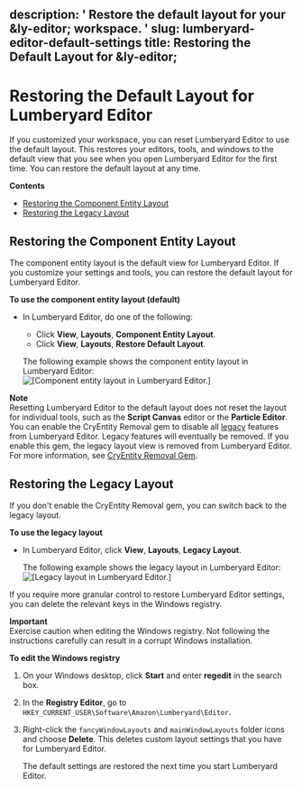 description: ' Restore the default layout for your &ly-editor; workspace. '
slug: lumberyard-editor-default-settings
title: Restoring the Default Layout for &ly-editor;
---
# Restoring the Default Layout for Lumberyard Editor<a name="lumberyard-editor-default-settings"></a>

If you customized your workspace, you can reset Lumberyard Editor to use the default layout\. This restores your editors, tools, and windows to the default view that you see when you open Lumberyard Editor for the first time\. You can restore the default layout at any time\. 

**Contents**
+ [Restoring the Component Entity Layout](#lumberyard-editor-restore-default-layout)
+ [Restoring the Legacy Layout](#lumberyard-editor-restore-legacy-layout)

## Restoring the Component Entity Layout<a name="lumberyard-editor-restore-default-layout"></a>

The component entity layout is the default view for Lumberyard Editor\. If you customize your settings and tools, you can restore the default layout for Lumberyard Editor\.

**To use the component entity layout \(default\)**
+ In Lumberyard Editor, do one of the following:
  + Click **View**, **Layouts**, **Component Entity Layout**\.
  + Click **View**, **Layouts**, **Restore Default Layout**\.

  The following example shows the component entity layout in Lumberyard Editor:  
![\[Component entity layout in Lumberyard Editor.\]](/images/userguide/lumberyard-editor-component-entity-layout.png)

**Note**  
Resetting Lumberyard Editor to the default layout does not reset the layout for individual tools, such as the **Script Canvas** editor or the **Particle Editor**\.
You can enable the CryEntity Removal gem to disable all [legacy](https://docs.aws.amazon.com/lumberyard/latest/userguide/ly-glos-chap.html#legacy) features from Lumberyard Editor\. Legacy features will eventually be removed\. If you enable this gem, the legacy layout view is removed from Lumberyard Editor\. For more information, see [CryEntity Removal Gem](gems-system-cryentity-removal-gem.md)\.

## Restoring the Legacy Layout<a name="lumberyard-editor-restore-legacy-layout"></a>

If you don't enable the CryEntity Removal gem, you can switch back to the legacy layout\. 

**To use the legacy layout**
+ In Lumberyard Editor, click **View**, **Layouts**, **Legacy Layout**\.

  The following example shows the legacy layout in Lumberyard Editor:  
![\[Legacy layout in Lumberyard Editor.\]](/images/userguide/lumberyard-editor-legacy-layout.png)

If you require more granular control to restore Lumberyard Editor settings, you can delete the relevant keys in the Windows registry\.

**Important**  
Exercise caution when editing the Windows registry\. Not following the instructions carefully can result in a corrupt Windows installation\.

**To edit the Windows registry**

1. On your Windows desktop, click **Start** and enter **regedit** in the search box\.

1. In the **Registry Editor**, go to `HKEY_CURRENT_USER\Software\Amazon\Lumberyard\Editor`\.

1. Right\-click the `fancyWindowLayouts` and `mainWindowLayouts` folder icons and choose **Delete**\. This deletes custom layout settings that you have for Lumberyard Editor\.

   The default settings are restored the next time you start Lumberyard Editor\.